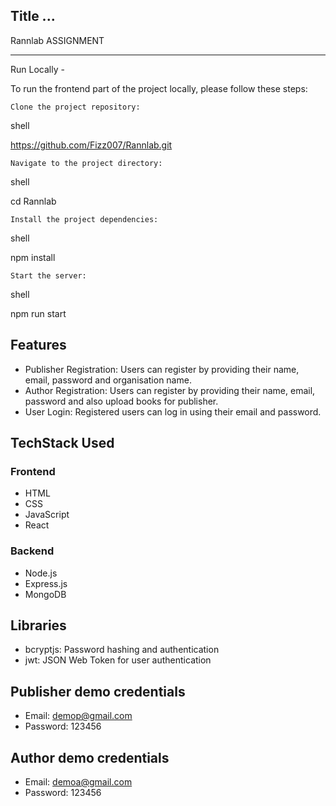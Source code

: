 ## Title ...

Rannlab ASSIGNMENT

---


Run Locally - 

To run the frontend part of the project locally, please follow these steps:

    Clone the project repository:

shell

https://github.com/Fizz007/Rannlab.git

    Navigate to the project directory:

shell

cd Rannlab

    Install the project dependencies:

shell

npm install

    Start the server:

shell

npm run start

## Features

- Publisher Registration: Users can register by providing their name, email, password and organisation name.
- Author Registration: Users can register by providing their name, email, password and also upload books for publisher.
- User Login: Registered users can log in using their email and password.


## TechStack Used

### Frontend

- HTML
- CSS
- JavaScript
- React

### Backend

- Node.js
- Express.js
- MongoDB

## Libraries

- bcryptjs: Password hashing and authentication
- jwt: JSON Web Token for user authentication

## Publisher demo credentials

  - Email: demop@gmail.com
  - Password: 123456

  
## Author demo credentials

  - Email: demoa@gmail.com
  - Password: 123456
